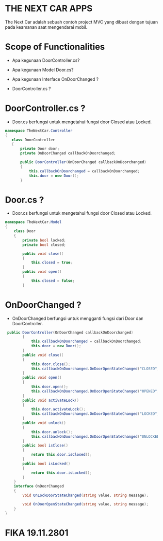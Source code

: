 # THE NEXT CAR APPS

The Next Car adalah sebuah contoh project MVC yang dibuat dengan tujuan pada keamanan saat mengendarai mobil.

# Scope of Functionalities
- Apa kegunaan DoorController.cs?

- Apa kegunaan Model Door.cs?

- Apa kegunaan Interface OnDoorChanged ?

- DoorController.cs ?



# DoorController.cs ?
- Door.cs berfungsi untuk mengetahui fungsi door Closed atau Locked.
 ```csharp
namespace TheNextCar.Controller
{
    class DoorController
    {
        private Door door;
        private OnDoorChanged callbackOnDoorchanged;

        public DoorController(OnDoorChanged callbackOnDoorchanged)
        {
            this.callbackOnDoorchanged = callbackOnDoorchanged;
            this.door = new Door();
        }
```
# Door.cs ?
- Door.cs berfungsi untuk mengetahui fungsi door Closed atau Locked.
 
```csharp
namespace TheNextCar.Model
{
    class Door
    {
        private bool locked;
        private bool closed;

        public void close()
        {
            this.closed = true;
        }
        public void open()
        {
            this.closed = false;
        }
```
# OnDoorChanged ?
- OnDoorChanged berfungsi untuk mengganti fungsi dari Door dan DoorController.

```csharp
 public DoorController(OnDoorChanged callbackOnDoorchanged)
        {
            this.callbackOnDoorchanged = callbackOnDoorchanged;
            this.door = new Door();
        }
        public void close()
        {
            this.door.close();
            this.callbackOnDoorchanged.OnDoorOpenStateChanged("CLOSED", "door closed");
        }
        public void open()
        {
            this.door.open();
            this.callbackOnDoorchanged.OnDoorOpenStateChanged("OPENED", "door opened");
        }
        public void activateLock()
        {
            this.door.activateLock();
            this.callbackOnDoorchanged.OnDoorOpenStateChanged("LOCKED", "door locked");
        }
        public void unlock()
        {
            this.door.unlock();
            this.callbackOnDoorchanged.OnDoorOpenStateChanged("UNLOCKED", "ddoor unlocked");
        }
        public bool isClose()
        {
            return this.door.isClosed();
        }
        public bool isLocked()
        {
            return this.door.isLocked();
        }
    }
    interface OnDoorChanged
    {
        void OnLockDoorStateChanged(string value, string message);

        void OnDoorOpenStateChanged(string value, string message);
    }
}
```
# FIKA 19.11.2801